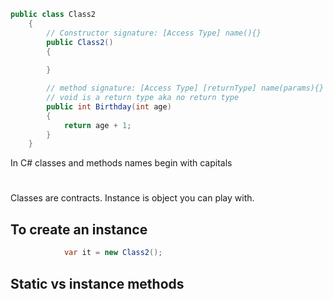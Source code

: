 ```cs
public class Class2
    {
        // Constructor signature: [Access Type] name(){}
        public Class2()
        {
            
        }

        // method signature: [Access Type] [returnType] name(params){}
        // void is a return type aka no return type
        public int Birthday(int age)
        {
            return age + 1;
        }
    }

```
In C# classes and methods names begin with capitals

#
Classes are contracts. Instance is object you can play with.

## To create an instance
```cs
            var it = new Class2();
```

## Static vs instance methods
